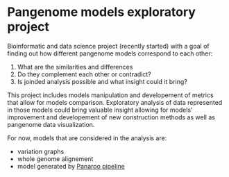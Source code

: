 # Pangenome models exploratory project
Bioinformatic and data science project (recently started) with a goal of finding out how different pangenome models correspond to each other:
1. What are the similarities and differences
2. Do they complement each other or contradict?
3. Is joinded analysis possible and what insight could it bring?

This project includes models manipulation and developement of metrics that allow for models comparison. Exploratory analysis of data represented in those models could bring valuable insight allowing for models' improvement and developement of new construction methods as well as pangenome data visualization.

For now, models that are considered in the analysis are:
- variation graphs
- whole genome alignement
- model generated by [Panaroo pipeline](https://github.com/gtonkinhill/panaroo)
